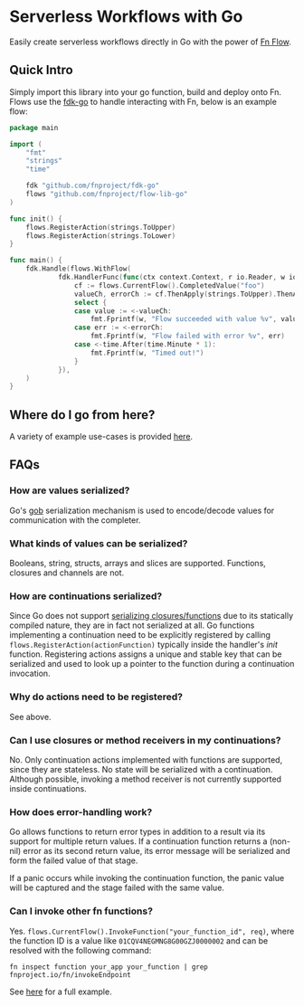 # Serverless Workflows with Go
Easily create serverless workflows directly in Go with the power of [Fn Flow](https://github.com/fnproject/flow).

## Quick Intro
Simply import this library into your go function, build and deploy onto Fn. Flows use the [fdk-go](https://github.com/fnproject/fdk-go) to handle interacting with Fn, below is an example flow:

```go
package main

import (
	"fmt"
	"strings"
	"time"

  	fdk "github.com/fnproject/fdk-go"
  	flows "github.com/fnproject/flow-lib-go"
)

func init() {
  	flows.RegisterAction(strings.ToUpper)
  	flows.RegisterAction(strings.ToLower)
}

func main() {
	fdk.Handle(flows.WithFlow(
    		fdk.HandlerFunc(func(ctx context.Context, r io.Reader, w io.Writer) {
      			cf := flows.CurrentFlow().CompletedValue("foo")
      			valueCh, errorCh := cf.ThenApply(strings.ToUpper).ThenApply(strings.ToLower).Get()
      			select {
      			case value := <-valueCh:
        			fmt.Fprintf(w, "Flow succeeded with value %v", value)
      			case err := <-errorCh:
        			fmt.Fprintf(w, "Flow failed with error %v", err)
      			case <-time.After(time.Minute * 1):
        			fmt.Fprintf(w, "Timed out!")
      			}
    		}),
  	)
}
```

## Where do I go from here?

A variety of example use-cases is provided [here](examples/hello-flow/README.md).

## FAQs

### How are values serialized?

Go's [gob](https://golang.org/pkg/encoding/gob/) serialization mechanism is used to encode/decode values for communication with the completer.

### What kinds of values can be serialized?

Booleans, string, structs, arrays and slices are supported. Functions, closures and channels are not.

### How are continuations serialized?

Since Go does not support [serializing closures/functions](https://github.com/golang/go/issues/5514) due to its statically compiled nature, they are in fact not serialized at all. Go functions implementing a continuation need to be explicitly registered by calling `flows.RegisterAction(actionFunction)` typically inside the handler's _init_ function. Registering actions assigns a unique and stable key that can be serialized and used to look up a pointer to the function during a continuation invocation.

### Why do actions need to be registered?

See above.

### Can I use closures or method receivers in my continuations?

No. Only continuation actions implemented with functions are supported, since they are stateless. No state will be serialized with a continuation. Although possible, invoking a method receiver is not currently supported inside continuations.

### How does error-handling work?

Go allows functions to return error types in addition to a result via its support for multiple return values. If a continuation function returns a (non-nil) error as its second return value, its error message will be serialized and form the failed value of that stage.

If a panic occurs while invoking the continuation function, the panic value will be captured and the stage failed with the same value.

### Can I invoke other fn functions?

Yes. `flows.CurrentFlow().InvokeFunction("your_function_id", req)`, where the function ID is a value like `01CQV4NEGMNG8G00GZJ0000002` and can be resolved with the following command:
```
fn inspect function your_app your_function | grep fnproject.io/fn/invokeEndpoint
```
See [here](examples/hello-flow/func.go) for a full example.
